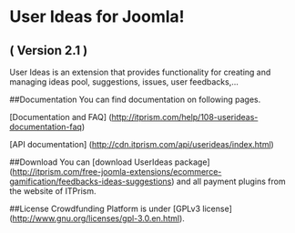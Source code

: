 User Ideas for Joomla! 
==========================
( Version 2.1 )
--------------------------

User Ideas is an extension that provides functionality for creating and managing ideas pool, suggestions, issues, user feedbacks,...

##Documentation
You can find documentation on following pages.

[Documentation and FAQ] (http://itprism.com/help/108-userideas-documentation-faq)

[API documentation] (http://cdn.itprism.com/api/userideas/index.html)

##Download
You can [download UserIdeas package] (http://itprism.com/free-joomla-extensions/ecommerce-gamification/feedbacks-ideas-suggestions) and all payment plugins from the website of ITPrism.

##License
Crowdfunding Platform is under [GPLv3 license] (http://www.gnu.org/licenses/gpl-3.0.en.html).